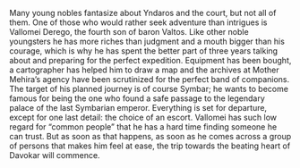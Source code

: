 Many young nobles fantasize about Yndaros and the court, but not all of them. One of those who would rather seek adventure than intrigues is Vallomei Derego, the fourth son of baron Valtos. Like other noble youngsters he has more riches than judgment and a mouth bigger than his courage, which is why he has spent the better part of three years talking about and preparing for the perfect expedition. Equipment has been bought, a cartographer has helped him to draw a map and the archives at Mother Mehira’s agency have been scrutinized for the perfect band of companions.
The target of his planned journey is of course Symbar; he wants to become famous for being the one who found a safe passage to the legendary palace of the last Symbarian emperor. Everything is set for departure, except for one last detail: the choice of an escort. Vallomei has such low regard for “common people” that he has a hard time finding someone he can trust. But as soon as that happens, as soon as he comes across a group of persons that makes him feel at ease, the trip towards the beating heart of Davokar will commence.